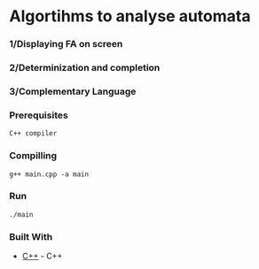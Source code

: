 # Algortihms to analyse automata

### 1/Displaying FA on screen
### 2/Determinization and completion
### 3/Complementary Language

### Prerequisites

```
C++ compiler
```
### Compilling
```
g++ main.cpp -a main
```

### Run 

```
./main
```
### Built With
* [C++](https://en.wikipedia.org/wiki/C%2B%2B) - C++


